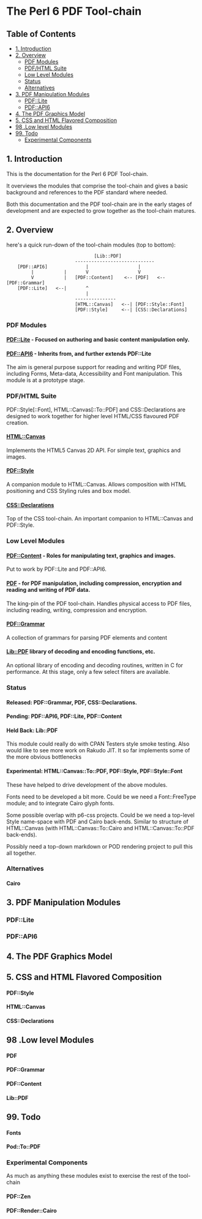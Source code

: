# The Perl 6 PDF Tool-chain

## Table of Contents

   - [1. Introduction](#1-introduction)
   - [2. Overview](#2-overview)
       - [PDF Modules](#pdf-modules)
       - [PDF/HTML Suite](#pdfhtml-suite)
       - [Low Level Modules](#low-level-modules)
       - [Status](#status)
       - [Alternatives](#alternatives)
   - [3. PDF Manipulation Modules](#3-pdf-manipulation-modules)
       - [PDF::Lite](#pdflite)
       - [PDF::API6](#pdfapi6)
   - [4. The PDF Graphics Model](#4-the-pdf-graphics-model)
   - [5. CSS and HTML Flavored Composition](#5-css-and-html-flavored-composition)
   - [98 .Low level Modules](#98-low-level-modules)
   - [99. Todo](#99-todo)
       - [Experimental Components](#experimental-components)


## 1. Introduction

This is the documentation for the Perl 6 PDF Tool-chain.

It overviews the modules that comprise the tool-chain and gives a basic background and references to the PDF standard where needed.

Both this documentation and the PDF tool-chain are in the early stages of development and are expected to grow together as the tool-chain matures.

## 2. Overview

here's a quick run-down of the tool-chain modules (top to bottom):
```
                                [Lib::PDF]
                         -----------------------------
    [PDF::API6]              |                  |
         |           |       V                  V
         V           |   [PDF::Content]    <-- [PDF]   <-- [PDF::Grammar]
    [PDF::Lite]   <--|       ^          
                             |          
                         ---------------
                         [HTML::Canvas]   <--| [PDF::Style::Font]
                         [PDF::Style]     <--| [CSS::Declarations]
```


### PDF Modules

#### [PDF::Lite](https://github.com/p6-pdf/PDF-Lite-p6) - Focused on authoring and basic content manipulation only.

#### [PDF::API6](https://github.com/p6-pdf/PDF-API6-p6) - Inherits from, and further extends PDF::Lite

The aim is general purpose support for reading and writing PDF files, including Forms, Meta-data, Accessibility and Font manipulation. This module is at
a prototype stage.

### PDF/HTML Suite

PDF::Style[::Font], HTML::Canvas[::To::PDF] and CSS::Declarations are designed to work together for higher level HTML/CSS flavoured PDF creation.

#### [HTML::Canvas](https://github.com/p6-pdf/HTML-Canvas-p6)

Implements the HTML5 Canvas 2D API. For simple text, graphics and images.

#### [PDF::Style](https://github.com/p6-pdf/PDF-Style-p6)

A companion module to HTML::Canvas. Allows composition with HTML positioning and CSS Styling rules and box model.

#### [CSS::Declarations](https://github.com/p6-css/CSS-Declarations-p6)

Top of the CSS tool-chain. An important companion to HTML::Canvas and PDF::Style.

### Low Level Modules

#### [PDF::Content](https://github.com/p6-pdf/PDF-Content-p6) - Roles for manipulating text, graphics and images.

Put to work by PDF::Lite and PDF::API6.

#### [PDF](https://github.com/p6-pdf/PDF-p6) - for PDF manipulation, including compression, encryption and reading and writing of PDF data.

The king-pin of the PDF tool-chain. Handles physical access to PDF files, including reading, writing, compression and encryption.

#### [PDF::Grammar](https://github.com/p6-pdf/PDF-Grammr-p6)

A collection of grammars for parsing PDF elements and content

#### [Lib::PDF](https://github.com/p6-pdf/libpdf-p6) library of decoding and encoding functions, etc.

An optional library of encoding and decoding routines, written in C for
performance. At this stage, only a few select filters are available.

### Status

#### Released: PDF::Grammar, PDF, CSS::Declarations.

#### Pending: PDF::API6, PDF::Lite, PDF::Content

#### Held Back: Lib::PDF

This module could really do with CPAN Testers style smoke testing. Also
would like to see more work on Rakudo JIT. It so far implements some of
the more obvious bottlenecks

#### Experimental: HTML::Canvas::To::PDF, PDF::Style, PDF::Style::Font

These have helped to drive development of the above modules.

Fonts need to be developed a bit more. Could be we need a Font::FreeType module;
and to integrate Cairo glyph fonts.

Some possible overlap with p6-css projects. Could be we need a top-level
Style name-space with PDF and Cairo back-ends. Similar to structure of
HTML::Canvas (with HTML::Canvas::To::Cairo and HTML::Canvas::To::PDF
back-ends).

Possibly need a top-down markdown or POD rendering project to pull this
all together.


### Alternatives

#### Cairo

## 3. PDF Manipulation Modules

### PDF::Lite

### PDF::API6



## 4. The PDF Graphics Model



## 5. CSS and HTML Flavored Composition

#### PDF::Style

#### HTML::Canvas

#### CSS::Declarations



## 98 .Low level Modules

#### PDF

#### PDF::Grammar

#### PDF::Content

#### Lib::PDF


## 99. Todo

#### Fonts
#### Pod::To::PDF

### Experimental Components

As much as anything these modules exist to exercise the rest of the tool-chain

#### PDF::Zen

#### PDF::Render::Cairo


